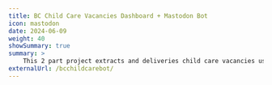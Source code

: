 ```yaml
---
title: BC Child Care Vacancies Dashboard + Mastodon Bot
icon: mastodon
date: 2024-06-09
weight: 40
showSummary: true
summary: >
    This 2 part project extracts and deliveries child care vacancies using open-source BC childcare dataset. It uses github actions to automatically pull the updated data every day to 1. post to mastodon new vacancies, and 2. display vacancies in a webpage. [post](/post/2024-06-12-making-a-twitter-bot-in-the-year-2024), [mastodon bot](https://botsin.space/@bcchildcarebot), [source](https://github.com/wvictor14/bcchildcarebot)
externalUrl: /bcchildcarebot/
---
```

